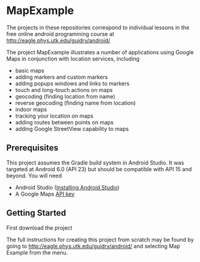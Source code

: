 # MapExample
The projects in these repositories correspond to individual lessons in the free online android programming course at http://eagle.phys.utk.edu/guidry/android/

The project MapExample illustrates a number of applications using Google Maps in conjunction with location services, including

 - basic maps 
 - adding markers and custom markers
 - adding popups windows and links to markers
 - touch and long-touch actions on maps
 - geocoding (finding location from name)
 - reverse geocoding (finding name from location)
 - indoor maps
 - tracking your location on maps
 - adding routes between points on maps
 - adding Google StreetView capability to maps

## Prerequisites
This project assumes the Gradle build system in Android Studio. It was targeted at Android 6.0 (API 23) but should be compatible with API 15 and beyond.  You will need

 - Android Studio (<a href="https://developer.android.com/studio/install.html" target="_new">Installing Android Studio</a>)
 - A Google Maps <a href="https://developers.google.com/maps/documentation/android-api/start#step_4_get_a_google_maps_api_key" target="_new">API key</a>

## Getting Started
First download the project

The full instructions for creating this project from scratch may be found by going to http://eagle.phys.utk.edu/guidry/android/ and selecting Map Example from the menu.

